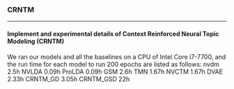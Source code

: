 ### CRNTM

------

#### Implement and experimental details of Context Reinforced Neural Topic Modeling (CRNTM)

We ran our models and all the baselines on a CPU of Intel Core i7-7700, and the run time for each model to run 200 epochs are listed as follows: 
nvdm 2.5h
NVLDA 0.09h
ProLDA 0.09h
GSM 2.6h
TMN 1.67h
NVCTM 1.67h
DVAE 2.33h
CRNTM_GD 3.05h
CRNTM_GSD 22h